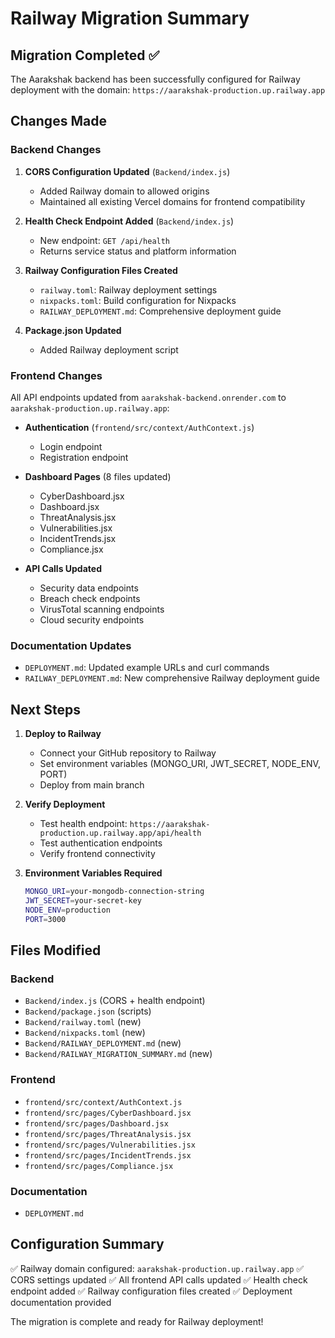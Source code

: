 # Railway Migration Summary

## Migration Completed ✅

The Aarakshak backend has been successfully configured for Railway deployment with the domain: `https://aarakshak-production.up.railway.app`

## Changes Made

### Backend Changes
1. **CORS Configuration Updated** (`Backend/index.js`)
   - Added Railway domain to allowed origins
   - Maintained all existing Vercel domains for frontend compatibility

2. **Health Check Endpoint Added** (`Backend/index.js`)
   - New endpoint: `GET /api/health`
   - Returns service status and platform information

3. **Railway Configuration Files Created**
   - `railway.toml`: Railway deployment settings
   - `nixpacks.toml`: Build configuration for Nixpacks
   - `RAILWAY_DEPLOYMENT.md`: Comprehensive deployment guide

4. **Package.json Updated**
   - Added Railway deployment script

### Frontend Changes
All API endpoints updated from `aarakshak-backend.onrender.com` to `aarakshak-production.up.railway.app`:

- **Authentication** (`frontend/src/context/AuthContext.js`)
  - Login endpoint
  - Registration endpoint

- **Dashboard Pages** (8 files updated)
  - CyberDashboard.jsx
  - Dashboard.jsx
  - ThreatAnalysis.jsx
  - Vulnerabilities.jsx
  - IncidentTrends.jsx
  - Compliance.jsx

- **API Calls Updated**
  - Security data endpoints
  - Breach check endpoints
  - VirusTotal scanning endpoints
  - Cloud security endpoints

### Documentation Updates
- `DEPLOYMENT.md`: Updated example URLs and curl commands
- `RAILWAY_DEPLOYMENT.md`: New comprehensive Railway deployment guide

## Next Steps

1. **Deploy to Railway**
   - Connect your GitHub repository to Railway
   - Set environment variables (MONGO_URI, JWT_SECRET, NODE_ENV, PORT)
   - Deploy from main branch

2. **Verify Deployment**
   - Test health endpoint: `https://aarakshak-production.up.railway.app/api/health`
   - Test authentication endpoints
   - Verify frontend connectivity

3. **Environment Variables Required**
   ```bash
   MONGO_URI=your-mongodb-connection-string
   JWT_SECRET=your-secret-key
   NODE_ENV=production
   PORT=3000
   ```

## Files Modified

### Backend
- `Backend/index.js` (CORS + health endpoint)
- `Backend/package.json` (scripts)
- `Backend/railway.toml` (new)
- `Backend/nixpacks.toml` (new)
- `Backend/RAILWAY_DEPLOYMENT.md` (new)
- `Backend/RAILWAY_MIGRATION_SUMMARY.md` (new)

### Frontend
- `frontend/src/context/AuthContext.js`
- `frontend/src/pages/CyberDashboard.jsx`
- `frontend/src/pages/Dashboard.jsx`
- `frontend/src/pages/ThreatAnalysis.jsx`
- `frontend/src/pages/Vulnerabilities.jsx`
- `frontend/src/pages/IncidentTrends.jsx`
- `frontend/src/pages/Compliance.jsx`

### Documentation
- `DEPLOYMENT.md`

## Configuration Summary

✅ Railway domain configured: `aarakshak-production.up.railway.app`
✅ CORS settings updated
✅ All frontend API calls updated
✅ Health check endpoint added
✅ Railway configuration files created
✅ Deployment documentation provided

The migration is complete and ready for Railway deployment!